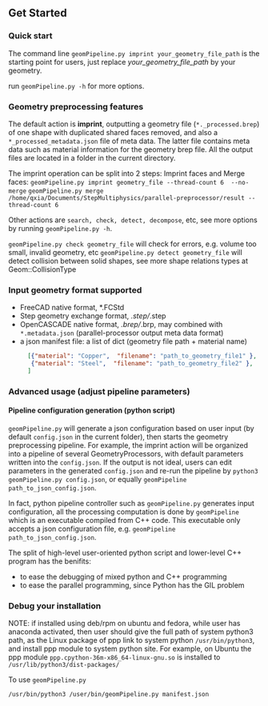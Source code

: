## Get Started

### Quick start
The command line `geomPipeline.py imprint your_geometry_file_path` is the starting point for users, just replace *your_geometry_file_path* by your geometry. 

run `geomPipeline.py -h` for more options. 

### Geometry preprocessing features

The default action is **imprint**, outputting a geometry file (`*._processed.brep`) of one shape with duplicated shared faces removed, and also a `*_processed_metadata.json` file of meta data.  The latter file contains meta data such as material information for the geometry brep file. All the output files are located in a folder in the current directory.

The imprint operation can be split into 2 steps:  Imprint faces and Merge faces:
`geomPipeline.py imprint geometry_file --thread-count 6  --no-merge`
`geomPipeline.py merge  /home/qxia/Documents/StepMultiphysics/parallel-preprocessor/result --thread-count 6`

Other actions are `search, check, detect, decompose`, etc, see more options by running `geomPipeline.py -h`. 

`geomPipeline.py check geometry_file` will check for errors, e.g. volume too small, invalid geometry, etc
`geomPipeline.py detect geometry_file` will detect collision between solid shapes, see more shape relations types at Geom::CollisionType

### Input geometry format supported

+ FreeCAD native format, *.FCStd
+ Step geometry exchange format, *.step/*.step
+ OpenCASCADE native format, *.brep/*.brp, may combined with `*.metadata.json` (parallel-processor output meta data format)
+ a json manifest file: a list of dict (geometry file path + material name)
  ```json
    [{"material": "Copper",  "filename": "path_to_geometry_file1" },
     {"material": "Steel",  "filename": "path_to_geometry_file2" },
    ]
  ```

### Advanced usage (adjust pipeline parameters)
####  Pipeline configuration generation (python script)

`geomPipeline.py` will generate a json configuration based on user input (by default `config.json` in the current folder),  then starts the geometry preprocessing pipeline. For example, the imprint action will be organized into a pipeline of several GeometryProcessors, with default parameters written into the `config.json`. If the output is not ideal, users can edit parameters in the generated `config.json` and re-run the pipeline by `python3 geomPipeline.py config.json`, or equally `geomPipeline path_to_json_config.json`.  

In fact, python pipeline controller such as `geomPipeline.py` generates input configuration, all the processing computation is done by `geomPipeline` which is an executable compiled from C++ code. This executable only accepts a json configuration file, e.g. `geomPipeline path_to_json_config.json`.  

The split of high-level user-oriented python script and lower-level C++ program has the benifits:
+ to ease the debugging of mixed python and C++ programming
+ to ease the parallel programming, since Python has the GIL problem


### Debug your installation

NOTE:  if installed using deb/rpm on ubuntu and fedora, while user has anaconda activated, then user should give the full path of system python3 path, as the Linux package of ppp link  to system python `/usr/bin/python3`, and install ppp module to system python site. For example, on Ubuntu the ppp module `ppp.cpython-36m-x86_64-linux-gnu.so` is installed to `/usr/lib/python3/dist-packages/`

To use `geomPipeline.py`

`/usr/bin/python3 /user/bin/geomPipeline.py manifest.json`